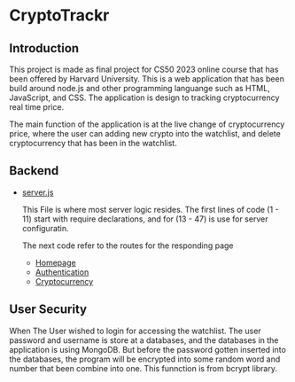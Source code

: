 # CryptoTrackr

## Introduction

This project is made as final project for CS50 2023 online course that has been offered by Harvard University. This is a web application that has been build around node.js and other programming languange such as HTML, JavaScript, and CSS. The application is design to tracking cryptocurrency real time price.

The main function of the application is at the live change of cryptocurrency price, where the user can adding new crypto into the watchlist, and delete cryptocurrency that has been in the watchlist.

## Backend

- [server.js](./server.js)

  This File is where most server logic resides. The first lines of code (1 - 11) start with require declarations, and for (13 - 47) is use for server configuratin.

  The next code refer to the routes for the responding page

  - [Homepage](./src/routes/index.js)

  * [Authentication](./src/routes/auth.js)

  - [Cryptocurrency](./src/routes/crypto.js)

## User Security

When The User wished to login for accessing the watchlist. The user password and username is store at a databases, and the databases in the application is using MongoDB. But before the password gotten inserted into the databases, the program will be encrypted into some random word and number that been combine into one. This funnction is from bcrypt library.
